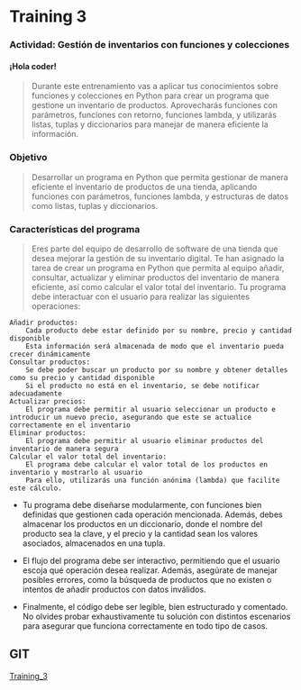 # Training 3

### Actividad: Gestión de inventarios con funciones y colecciones
#### ¡Hola coder!
> Durante este entrenamiento vas a aplicar tus conocimientos sobre funciones y colecciones en Python para crear un programa que gestione un inventario de productos. Aprovecharás funciones con parámetros, funciones con retorno, funciones lambda, y utilizarás listas, tuplas y diccionarios para manejar de manera eficiente la información.

### Objetivo
> Desarrollar un programa en Python que permita gestionar de manera eficiente el inventario de productos de una tienda, aplicando funciones con parámetros, funciones lambda, y estructuras de datos como listas, tuplas y diccionarios.


### Características del programa
> Eres parte del equipo de desarrollo de software de una tienda que desea mejorar la gestión de su inventario digital. Te han asignado la tarea de crear un programa en Python que permita al equipo añadir, consultar, actualizar y eliminar productos del inventario de manera eficiente, así como calcular el valor total del inventario. Tu programa debe interactuar con el usuario para realizar las siguientes operaciones:

    Añadir productos:
        Cada producto debe estar definido por su nombre, precio y cantidad disponible
        Esta información será almacenada de modo que el inventario pueda crecer dinámicamente
    Consultar productos:
        Se debe poder buscar un producto por su nombre y obtener detalles como su precio y cantidad disponible
        Si el producto no está en el inventario, se debe notificar adecuadamente
    Actualizar precios:
        El programa debe permitir al usuario seleccionar un producto e introducir un nuevo precio, asegurando que este se actualice correctamente en el inventario
    Eliminar productos:
        El programa debe permitir al usuario eliminar productos del inventario de manera segura
    Calcular el valor total del inventario:
        El programa debe calcular el valor total de los productos en inventario y mostrarlo al usuario
        Para ello, utilizarás una función anónima (lambda) que facilite este cálculo.

- Tu programa debe diseñarse modularmente, con funciones bien definidas que gestionen cada operación mencionada. Además, debes almacenar los productos en un diccionario, donde el nombre del producto sea la clave, y el precio y la cantidad sean los valores asociados, almacenados en una tupla.

- El flujo del programa debe ser interactivo, permitiendo que el usuario escoja qué operación desea realizar. Además, asegúrate de manejar posibles errores, como la búsqueda de productos que no existen o intentos de añadir productos con datos inválidos.

- Finalmente, el código debe ser legible, bien estructurado y comentado. No olvides probar exhaustivamente tu solución con distintos escenarios para asegurar que funciona correctamente en todo tipo de casos.
## GIT
[Training_3](https://github.com/MatiusDev/riwi-notes/tree/master/w1_module_python/w1_moodle/training_3)